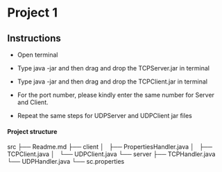 # Project 1

## Instructions
* Open terminal
* Type java -jar and then drag and drop the TCPServer.jar in terminal
* Type java -jar and then drag and drop the TCPClient.jar in terminal
* For the port number, please kindly enter the same number for Server and Client.

* Repeat the same steps for UDPServer and UDPClient jar files

#### Project structure

src
├── Readme.md
├── client
│   ├── PropertiesHandler.java
│   ├── TCPClient.java
│   └── UDPClient.java
└── server
    ├── TCPHandler.java
    └── UDPHandler.java
└── sc.properties
